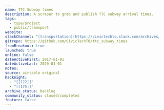 ```yaml
---
name: TTC Subway times
description: A scraper to grab and publish TTC subway arrival times.
tags:
  - type/project
  - public/transport
website: 
slackChannel: "[transportation](https://civictechto.slack.com/archives/C2X7WH32P)"
gitrepo: https://github.com/CivicTechTO/ttc_subway_times
fromBreakout: true
launched: true
online: false
dateActiveFirst: 2017-01-01
dateActiveLast: 2020-01-01
notes: 
source: airtable original
hacknight:
  - "[[122]]"
  - "[[175]]"
archive_status: backlog
community_status: closed/completed
feature: false
---
```

